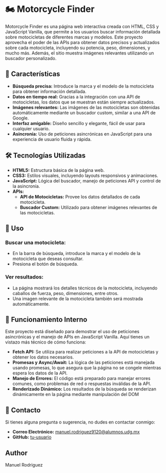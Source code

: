 # 🏍️ Motorcycle Finder

Motorcycle Finder es una página web interactiva creada con HTML, CSS y JavaScript Vanilla, que permite a los usuarios buscar información detallada sobre motocicletas de diferentes marcas y modelos. Este proyecto aprovecha el poder de las APIs para obtener datos precisos y actualizados sobre cada motocicleta, incluyendo su potencia, peso, dimensiones, y mucho más. Además, el sitio muestra imágenes relevantes utilizando un buscador personalizado.

## 🚀 Características

- **Búsqueda precisa:** Introduce la marca y el modelo de la motocicleta para obtener información detallada.
- **Datos en tiempo real:** Gracias a la integración con una API de motocicletas, los datos que se muestran están siempre actualizados.
- **Imágenes relevantes:** Las imágenes de las motocicletas son obtenidas automáticamente mediante un buscador custom, similar a una API de Google.
- **Interfaz amigable:** Diseño sencillo y elegante, fácil de usar para cualquier usuario.
- **Asincronía:** Uso de peticiones asincrónicas en JavaScript para una experiencia de usuario fluida y rápida.

## 🛠️ Tecnologías Utilizadas

- **HTML5:** Estructura básica de la página web.
- **CSS3:** Estilos visuales, incluyendo layouts responsivos y animaciones.
- **JavaScript:** Lógica del buscador, manejo de peticiones API y control de la asincronía.
- **APIs:**
  - **API de Motocicletas:** Provee los datos detallados de cada motocicleta.
  - **Buscador Custom:** Utilizado para obtener imágenes relevantes de las motocicletas.

## 📄 Uso

### Buscar una motocicleta:
- En la barra de búsqueda, introduce la marca y el modelo de la motocicleta que deseas consultar.
- Presiona el botón de búsqueda.

### Ver resultados:
- La página mostrará los detalles técnicos de la motocicleta, incluyendo caballos de fuerza, peso, dimensiones, entre otros.
- Una imagen relevante de la motocicleta también será mostrada automáticamente.

## 🔄 Funcionamiento Interno

Este proyecto está diseñado para demostrar el uso de peticiones asincrónicas y el manejo de APIs en JavaScript Vanilla. Aquí tienes un vistazo más técnico de cómo funciona:

- **Fetch API:** Se utiliza para realizar peticiones a la API de motocicletas y obtener los datos necesarios.
- **Promesas y Async/Await:** La lógica de las peticiones está manejada usando promesas, lo que asegura que la página no se congele mientras espera los datos de la API.
- **Manejo de Errores:** El código está preparado para manejar errores comunes, como problemas de red o respuestas inválidas de la API.
- **Renderizado Dinámico:** Los resultados de la búsqueda se renderizan dinámicamente en la página mediante manipulación del DOM

## 📧 Contacto

Si tienes alguna pregunta o sugerencia, no dudes en contactar conmigo:

- **Correo Electrónico:** manuel.rodriguez9120@alumnos.udg.mx
- **GitHub:** [tu-usuario](https://github.com/MANUEl-ALEJANDRO-RODRIGUEZ-SANCHEZ)

## Author

Manuel Rodriguez 
